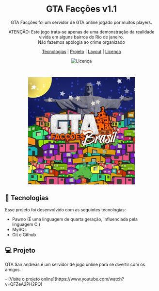 <h1 align="center"> GTA Facções v1.1</h1>

<p align="center">
GTA Facções foi um servidor de GTA online jogado por muitos players. <br/>
</p>

<p align="center">
ATENÇÃO: Este jogo trata-se apenas de uma demonstração da realidade vivida em alguns bairros do Rio de janeiro. <br/>
Não fazemos apologia ao crime organizado <br/>
</p>

<p align="center">
  <a href="#-tecnologias">Tecnologias</a>     |    
  <a href="#-projeto">Projeto</a>     |    
  <a href="#-layout">Layout</a>     |    
  <a href="#memo-licença">Licença</a>
</p>

<p align="center">
  <img alt="Licença" src="https://img.shields.io/static/v1?label=license&message=MIT&color=49AA26&labelColor=000000">
</p>

<br>

<p align="center">
  <img alt="projeto GTA Facções" src=".github/preview.jpg" width="70%">
</p>

##  🚀 Tecnologias

Esse projeto foi desenvolvido com as seguintes tecnologias:

- Pawno (É uma linguagem de quarta geração, influenciada pela linguagem C.)
- MySQL
- Git e Github

##  💻 Projeto

GTA San andreas é um servidor de jogo online para se divertir com os amigos.

<p target="_blank">- [Visite o projeto online](https://www.youtube.com/watch?v=QFZeA2PH2PQ) </p>
